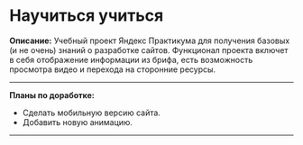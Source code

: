 # Научиться учиться
__Описание:__   Учебный проект Яндекс Практикума для получения базовых (и не очень) знаний о разработке сайтов.  Функционал проекта включет в себя отображение информации из брифа, есть возможность просмотра видео и перехода на сторонние ресурсы.
___
__Планы по доработке:__
* Сделать мобильную версию сайта.
* Добавить новую анимацию.
___
